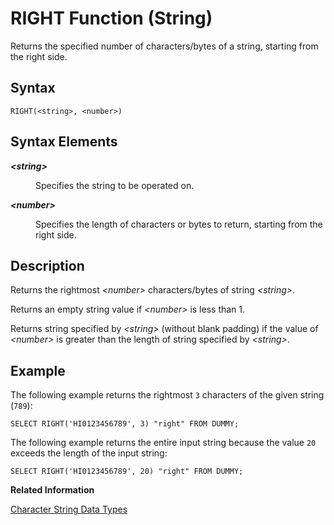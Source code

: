 <!-- loio20e6862e75191014af8d997e620c1ee8 -->

# RIGHT Function \(String\)

Returns the specified number of characters/bytes of a string, starting from the right side.



<a name="loio20e6862e75191014af8d997e620c1ee8__sql_function_right_1sql_function_right_syntax"/>

## Syntax

```
RIGHT(<string>, <number>)
```



## Syntax Elements


<dl>
<dt><b>

*<string\>*

</b></dt>
<dd>

Specifies the string to be operated on.



</dd><dt><b>

*<number\>*

</b></dt>
<dd>

Specifies the length of characters or bytes to return, starting from the right side.



</dd>
</dl>



<a name="loio20e6862e75191014af8d997e620c1ee8__sql_function_right_1sql_function_right_description"/>

## Description

Returns the rightmost *<number\>* characters/bytes of string *<string\>*.

Returns an empty string value if *<number\>* is less than 1.

Returns string specified by *<string\>* \(without blank padding\) if the value of *<number\>* is greater than the length of string specified by *<string\>*.



<a name="loio20e6862e75191014af8d997e620c1ee8__sql_function_right_1sql_function_right_examples"/>

## Example

The following example returns the rightmost `3` characters of the given string \(`789`\):

```
SELECT RIGHT('HI0123456789', 3) "right" FROM DUMMY;
```

The following example returns the entire input string because the value `20` exceeds the length of the input string:

```
SELECT RIGHT('HI0123456789', 20) "right" FROM DUMMY;
```

**Related Information**  


[Character String Data Types](../character-string-data-types-a33f788.md "Character string data types are used to store values that contain character strings.")

